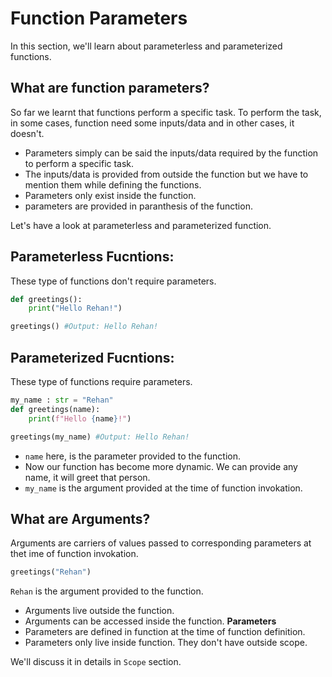 # Function Parameters
In this section, we'll learn about parameterless and parameterized functions. 

## What are function parameters?
So far we learnt that functions perform a specific task. To perform the task, in some cases, function need some inputs/data and in other cases, it doesn't.
- Parameters simply can be said the inputs/data required by the function to perform a specific task. 
- The inputs/data is provided from outside the function but we have to mention them while defining the functions. 
- Parameters only exist inside the function.
- parameters are provided in paranthesis of the function. 

Let's have a look at parameterless and parameterized function.

## Parameterless Fucntions:
These type of functions don't require parameters.

```python
def greetings():
    print("Hello Rehan!")

greetings() #Output: Hello Rehan!
```

## Parameterized Fucntions:
These type of functions require parameters.

```python
my_name : str = "Rehan"
def greetings(name):
    print(f"Hello {name}!")

greetings(my_name) #Output: Hello Rehan!
```
- `name` here, is the parameter provided to the function. 
- Now our function has become more dynamic. We can provide any name, it will greet that person.
- `my_name` is the argument provided at the time of function invokation.

## What are Arguments?
Arguments are carriers of values passed to corresponding
parameters at thet ime of function invokation.
```python
greetings("Rehan") 
```
`Rehan` is the argument provided to the function. 
- Arguments live outside the function.
- Arguments can be accessed inside the function. 
**Parameters**
- Parameters are defined in function at the time of function definition.
- Parameters only live inside function. They don't have outside scope.

We'll discuss it in details in `Scope` section.